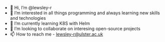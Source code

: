 - 👋 Hi, I’m @lewsley-r
- 👀 I’m interested in all things programming and always learning new skills and technologies
- 🌱 I’m currently learning K8S with Helm
- 💞️ I’m looking to collaborate on interesing open-source projects
- 📫 How to reach me - lewsley-r@ulster.ac.uk

<!---
lewsley-r/lewsley-r is a ✨ special ✨ repository because its `README.md` (this file) appears on your GitHub profile.
You can click the Preview link to take a look at your changes.
--->

